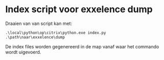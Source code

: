 # Index script voor exxelence dump
Draaien van van script kan met:
```
.\local\python\op\citrix\python.exe index.py .\path\naar\exxelence\dump
```
De index files worden gegenereerd in de map vanaf waar het commando wordt uigevoerd.